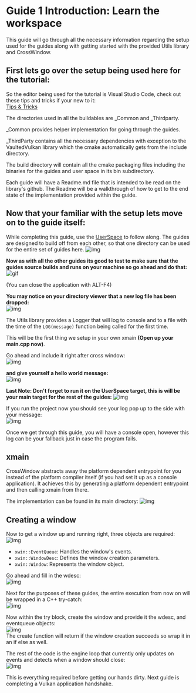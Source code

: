 # Guide 1 Introduction: Learn the workspace

This guide will go through all the necessary information regarding the setup used for the guides along with getting started with the provided Utils library and CrossWindow.

## First lets go over the setup being used here for the tutorial:  

So the editor being used for the tutorial is Visual Studio Code, check out these tips and tricks if your new to it:   
[Tips & Tricks](https://code.visualstudio.com/docs/getstarted/tips-and-tricks)

The directories used in all the buildables are _Common and _Thirdparty. 

_Common provides helper implementation for going through the guides.

_ThirdParty contains all the necessary dependencies with exception to the VaultedVulkan library which the cmake automatically gets from the include directory.

The build directory will contain all the cmake packaging files including the binaries for the guides and user space in its bin subdirectory.

Each guide will have a Readme.md file that is intended to be read on the library's github. The Readme will be a walkthrough of how to get to the end state of the implementation provided within the guide. 

## Now that your familiar with the setup lets move on to the guide itself: ##

While completing this guide, use the [UserSpace](https://github.com/Ed94/VaultedVulkan/tree/master/guides/UserSpace) to follow along. The guides are designed to build off from each other, so that one directory can be used for the entire set of guides here.
![img](https://i.imgur.com/RUMR6d3.png)

**Now as with all the other guides its good to test to make sure that the guides source builds and runs on your machine so go ahead and do that:**   
![gif](https://i.imgur.com/8clt5Xh.gif)

(You can close the application with ALT-F4)

**You may notice on your directory viewer that a new log file has been dropped:**   
![img](https://i.imgur.com/AK4rT3K.png)

The Utils library provides a Logger that will log to console and to a file with the time of the `LOG(message)` function being called for the first time.

This will be the first thing we setup in your own xmain **(Open up your main.cpp now)**.

Go ahead and include it right after cross window:   
![img](https://i.imgur.com/QvHD9hg.png)

**and give yourself a hello world message:**   
![img](https://i.imgur.com/Ug9XuFy.png)

**Last Note: Don't forget to run it on the UserSpace target, this is will be your main target for the rest of the guides:**
![img](https://i.imgur.com/66A0WSb.png)

If you run the project now you should see your log pop up to the side with your message:   
![img](https://i.imgur.com/O1ATSca.png)

Once we get through this guide, you will have a console open, however this log can be your fallback just in case the program fails.

## xmain

CrossWindow abstracts away the platform dependent entrypoint for you instead of the platform compiler itself (if you had set it up as a console application). It achieves this by generating a platform dependent entrypoint and then calling xmain from there.

The implementation can be found in its main directory:
![img](https://i.imgur.com/dzAsDkD.png)

## Creating a window

Now to get a window up and running right, three objects are required:   
![img](https://i.imgur.com/bB4gWvo.png)   
- `xwin::EventQueue`: Handles the window's events.
- `xwin::WindowDesc`: Defines the window creation parameters.
- `xwin::Window`: Represents the window object.

Go ahead and fill in the wdesc:   
![img](https://i.imgur.com/9vHInNf.png)

Next for the purposes of these guides, the entire execution from now on will be wrapped in a C++ try-catch:   
![img](https://i.imgur.com/O9xrE0z.png)

Now within the try block, create the window and provide it the wdesc, and eventqueue objects:   
![img](https://i.imgur.com/86mPYdf.png)   
The create function will return if the window creation succeeds so wrap it in an if else as well.

The rest of the code is the engine loop that currently only updates on events and detects when a window should close:   
![img](https://i.imgur.com/Yi6ptkC.png)

This is everything required before getting our hands dirty. Next guide is completing a Vulkan application handshake.
